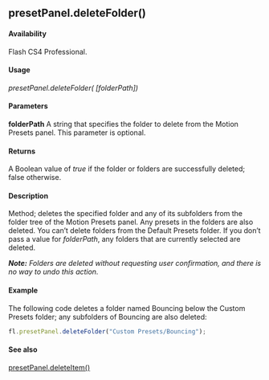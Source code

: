 ## presetPanel.deleteFolder()

#### Availability

Flash CS4 Professional.

#### Usage

*presetPanel.deleteFolder( [folderPath])*

#### Parameters

**folderPath** A string that specifies the folder to delete from the Motion Presets panel. This parameter is optional.

#### Returns

A Boolean value of *true* if the folder or folders are successfully deleted; false otherwise.

#### Description

Method; deletes the specified folder and any of its subfolders from the folder tree of the Motion Presets panel. Any presets in the folders are also deleted. You can’t delete folders from the Default Presets folder.
If you don’t pass a value for *folderPath*, any folders that are currently selected are deleted.

***Note:** Folders are deleted without requesting user confirmation, and there is no way to undo this action.*

#### Example


The following code deletes a folder named Bouncing below the Custom Presets folder; any subfolders of Bouncing are also deleted:

```javascript
fl.presetPanel.deleteFolder("Custom Presets/Bouncing");

```
#### See also

[presetPanel.deleteItem()](../presetPanel_object/presetPane3.md)

<span id="presetPanel.deleteItem()" class="anchor"></span>
